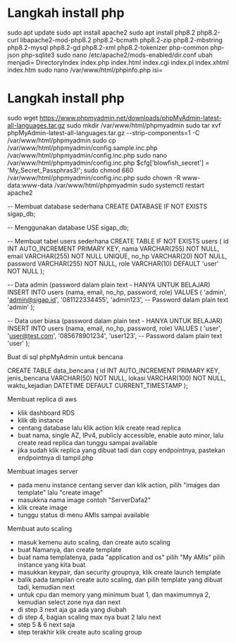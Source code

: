 # Langkah install php
sudo apt update
sudo apt install apache2
sudo apt install php8.2 php8.2-curl libapache2-mod-php8.2 php8.2-bcmath php8.2-zip php8.2-mbstring php8.2-mysql php8.2-gd php8.2-xml php8.2-tokenizer php-common php-json php-sqlite3
sudo nano /etc/apache2/mods-enabled/dir.conf
ubah menjadi= DirectoryIndex index.php index.html index.cgi index.pl index.xhtml index.htm
sudo nano /var/www/html/phpinfo.php
isi=  <?php phpinfo(); ?>

# Langkah install php 
sudo wget https://www.phpmyadmin.net/downloads/phpMyAdmin-latest-all-languages.tar.gz
sudo mkdir /var/www/html/phpmyadmin
sudo tar xvf phpMyAdmin-latest-all-languages.tar.gz --strip-components=1 -C /var/www/html/phpmyadmin
sudo cp /var/www/html/phpmyadmin/config.sample.inc.php /var/www/html/phpmyadmin/config.inc.php
sudo nano /var/www/html/phpmyadmin/config.inc.php
$cfg['blowfish_secret'] = 'My_Secret_Passphras3!';
sudo chmod 660 /var/www/html/phpmyadmin/config.inc.php
sudo chown -R www-data:www-data /var/www/html/phpmyadmin
sudo systemctl restart apache2

-- Membuat database sederhana
CREATE DATABASE IF NOT EXISTS sigap_db;

-- Menggunakan database
USE sigap_db;

-- Membuat tabel users sederhana
CREATE TABLE IF NOT EXISTS users (
    id INT AUTO_INCREMENT PRIMARY KEY,
    nama VARCHAR(255) NOT NULL,
    email VARCHAR(255) NOT NULL UNIQUE,
    no_hp VARCHAR(20) NOT NULL,
    password VARCHAR(255) NOT NULL,
    role VARCHAR(10) DEFAULT 'user' NOT NULL
);

-- Data admin (password dalam plain text - HANYA UNTUK BELAJAR)
INSERT INTO users (nama, email, no_hp, password, role)
VALUES (
    'admin', 
    'admin@sigap.id', 
    '081122334455', 
    'admin123',  -- Password dalam plain text
    'admin'
);

-- Data user biasa (password dalam plain text - HANYA UNTUK BELAJAR)
INSERT INTO users (nama, email, no_hp, password, role)
VALUES (
    'user', 
    'user@test.com', 
    '085678901234', 
    'user123',  -- Password dalam plain text
    'user'
);

Buat di sql phpMyAdmin untuk bencana

CREATE TABLE data_bencana (
    id INT AUTO_INCREMENT PRIMARY KEY,
    jenis_bencana VARCHAR(50) NOT NULL,
    lokasi VARCHAR(100) NOT NULL,
    waktu_kejadian DATETIME DEFAULT CURRENT_TIMESTAMP
);


Membuat replica di aws

- klik dashboard RDS
- klik db instance
- centang database lalu klik action klik create read replica
- buat nama, single AZ, IPv4, publicly accessible, enable auto minor, lalu create read replica dan tunggu sampai available
- jika sudah klik replica yang dibuat tadi dan copy endpointnya, pastekan endpointnya di tampil.php

Membuat images server

- pada menu instance centang server dan klik action, pilih "images dan template" lalu "create image"
- masukkna nama image contoh "ServerDafa2"
- klik create image
- tunggu status di menu AMIs sampai available

Membuat auto scaling

- masuk kemenu auto scaling, dan create auto scaling
- buat Namanya, dan create template
- buat nama templatenya, pada "application and os" pilih "My AMIs" pilih instance yang kita buat
- masukkan keypair, dan security groupnya, klik create launch template
- balik pada tampilan create auto scaling, dan pilih template yang dibuat tadi, kemudian next
- untuk cpu dan memory yang minimum buat 1, dan maximumnya 2, kemudian select zone nya dan next
- di step 3 next aja ga ada yang diubah
- di step 4, bagian scaling max nya buat 2 lalu next
- step 5 & 6 next saja
- step terakhir klik create auto scaling group
